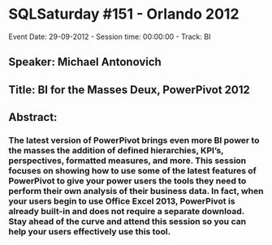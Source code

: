 # SQLSaturday #151 - Orlando 2012
Event Date: 29-09-2012 - Session time: 00:00:00 - Track: BI
## Speaker: Michael Antonovich
## Title: BI for the Masses Deux, PowerPivot 2012
## Abstract:
### The latest version of PowerPivot brings even more BI power to the masses the addition of defined hierarchies, KPI’s, perspectives, formatted measures, and more.  This session focuses on showing how to use some of the latest features of PowerPivot to give your power users the tools they need to perform their own analysis of their business data.  In fact, when your users begin to use Office Excel 2013, PowerPivot is already built-in and does not require a separate download.  Stay ahead of the curve and attend this session so you can help your users effectively use this tool.
